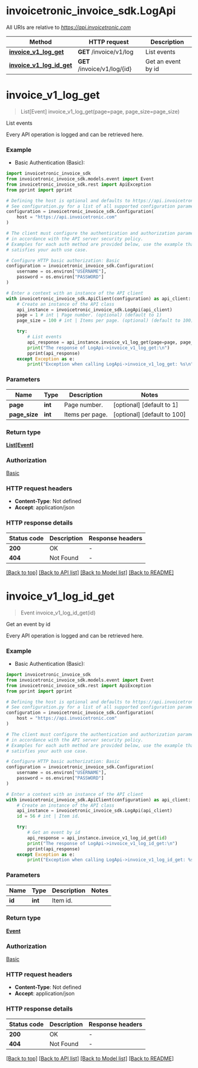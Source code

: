 # invoicetronic_invoice_sdk.LogApi

All URIs are relative to *https://api.invoicetronic.com*

Method | HTTP request | Description
------------- | ------------- | -------------
[**invoice_v1_log_get**](LogApi.md#invoice_v1_log_get) | **GET** /invoice/v1/log | List events
[**invoice_v1_log_id_get**](LogApi.md#invoice_v1_log_id_get) | **GET** /invoice/v1/log/{id} | Get an event by id


# **invoice_v1_log_get**
> List[Event] invoice_v1_log_get(page=page, page_size=page_size)

List events

Every API operation is logged and can be retrieved here.

### Example

* Basic Authentication (Basic):

```python
import invoicetronic_invoice_sdk
from invoicetronic_invoice_sdk.models.event import Event
from invoicetronic_invoice_sdk.rest import ApiException
from pprint import pprint

# Defining the host is optional and defaults to https://api.invoicetronic.com
# See configuration.py for a list of all supported configuration parameters.
configuration = invoicetronic_invoice_sdk.Configuration(
    host = "https://api.invoicetronic.com"
)

# The client must configure the authentication and authorization parameters
# in accordance with the API server security policy.
# Examples for each auth method are provided below, use the example that
# satisfies your auth use case.

# Configure HTTP basic authorization: Basic
configuration = invoicetronic_invoice_sdk.Configuration(
    username = os.environ["USERNAME"],
    password = os.environ["PASSWORD"]
)

# Enter a context with an instance of the API client
with invoicetronic_invoice_sdk.ApiClient(configuration) as api_client:
    # Create an instance of the API class
    api_instance = invoicetronic_invoice_sdk.LogApi(api_client)
    page = 1 # int | Page number. (optional) (default to 1)
    page_size = 100 # int | Items per page. (optional) (default to 100)

    try:
        # List events
        api_response = api_instance.invoice_v1_log_get(page=page, page_size=page_size)
        print("The response of LogApi->invoice_v1_log_get:\n")
        pprint(api_response)
    except Exception as e:
        print("Exception when calling LogApi->invoice_v1_log_get: %s\n" % e)
```



### Parameters


Name | Type | Description  | Notes
------------- | ------------- | ------------- | -------------
 **page** | **int**| Page number. | [optional] [default to 1]
 **page_size** | **int**| Items per page. | [optional] [default to 100]

### Return type

[**List[Event]**](Event.md)

### Authorization

[Basic](../README.md#Basic)

### HTTP request headers

 - **Content-Type**: Not defined
 - **Accept**: application/json

### HTTP response details

| Status code | Description | Response headers |
|-------------|-------------|------------------|
**200** | OK |  -  |
**404** | Not Found |  -  |

[[Back to top]](#) [[Back to API list]](../README.md#documentation-for-api-endpoints) [[Back to Model list]](../README.md#documentation-for-models) [[Back to README]](../README.md)

# **invoice_v1_log_id_get**
> Event invoice_v1_log_id_get(id)

Get an event by id

Every API operation is logged and can be retrieved here.

### Example

* Basic Authentication (Basic):

```python
import invoicetronic_invoice_sdk
from invoicetronic_invoice_sdk.models.event import Event
from invoicetronic_invoice_sdk.rest import ApiException
from pprint import pprint

# Defining the host is optional and defaults to https://api.invoicetronic.com
# See configuration.py for a list of all supported configuration parameters.
configuration = invoicetronic_invoice_sdk.Configuration(
    host = "https://api.invoicetronic.com"
)

# The client must configure the authentication and authorization parameters
# in accordance with the API server security policy.
# Examples for each auth method are provided below, use the example that
# satisfies your auth use case.

# Configure HTTP basic authorization: Basic
configuration = invoicetronic_invoice_sdk.Configuration(
    username = os.environ["USERNAME"],
    password = os.environ["PASSWORD"]
)

# Enter a context with an instance of the API client
with invoicetronic_invoice_sdk.ApiClient(configuration) as api_client:
    # Create an instance of the API class
    api_instance = invoicetronic_invoice_sdk.LogApi(api_client)
    id = 56 # int | Item id.

    try:
        # Get an event by id
        api_response = api_instance.invoice_v1_log_id_get(id)
        print("The response of LogApi->invoice_v1_log_id_get:\n")
        pprint(api_response)
    except Exception as e:
        print("Exception when calling LogApi->invoice_v1_log_id_get: %s\n" % e)
```



### Parameters


Name | Type | Description  | Notes
------------- | ------------- | ------------- | -------------
 **id** | **int**| Item id. | 

### Return type

[**Event**](Event.md)

### Authorization

[Basic](../README.md#Basic)

### HTTP request headers

 - **Content-Type**: Not defined
 - **Accept**: application/json

### HTTP response details

| Status code | Description | Response headers |
|-------------|-------------|------------------|
**200** | OK |  -  |
**404** | Not Found |  -  |

[[Back to top]](#) [[Back to API list]](../README.md#documentation-for-api-endpoints) [[Back to Model list]](../README.md#documentation-for-models) [[Back to README]](../README.md)

